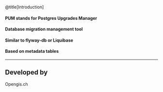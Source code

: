 @title[Introduction]

#### PUM stands for Postgres Upgrades Manager
#### Database migration management tool
#### Similar to flyway-db or Liquibase
#### Based on metadata tables


---
## Developed by
Opengis.ch